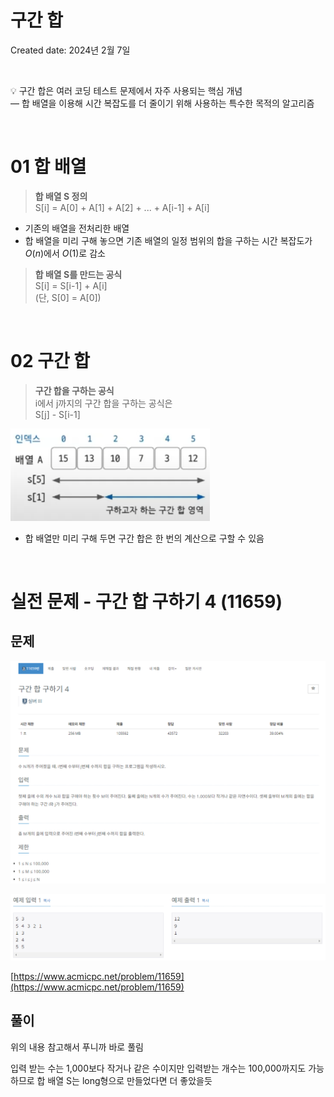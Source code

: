 # 구간 합

Created date: 2024년 2월 7일

<br>

<aside>

💡 구간 합은 여러 코딩 테스트 문제에서 자주 사용되는 핵심 개념<br>
— 합 배열을 이용해 시간 복잡도를 더 줄이기 위해 사용하는 특수한 목적의 알고리즘

</aside>

<br>

# 01 합 배열

> **합 배열 S 정의** <br>
S[i] = A[0] + A[1] + A[2] + ... + A[i-1] + A[i]
> 
- 기존의 배열을 전처리한 배열
- 합 배열을 미리 구해 놓으면 기존 배열의 일정 범위의 합을 구하는 시간 복잡도가 $O(n)$에서 $O(1)$로 감소

> **합 배열 S를 만드는 공식** <br>
S[i] = S[i-1] + A[i] <br>
(단, S[0] = A[0])
> 

<br>

# 02 구간 합

> **구간 합을 구하는 공식** <br>
i에서 j까지의 구간 합을 구하는 공식은 <br>
S[j] - S[i-1]
> 

![Untitled](image/prefix_sum1.png)

- 합 배열만 미리 구해 두면 구간 합은 한 번의 계산으로 구할 수 있음

<br>

# 실전 문제 - 구간 합 구하기 4 (11659)

## 문제

![Untitled](image/prefix_sum2.png)

![Untitled](image/prefix_sum3.png)

[https://www.acmicpc.net/problem/11659](https://www.acmicpc.net/problem/11659)

## 풀이

위의 내용 참고해서 푸니까 바로 풀림

입력 받는 수는 1,000보다 작거나 같은 수이지만 입력받는 개수는 100,000까지도 가능하므로 합 배열 S는 long형으로 만들었다면 더 좋았을듯